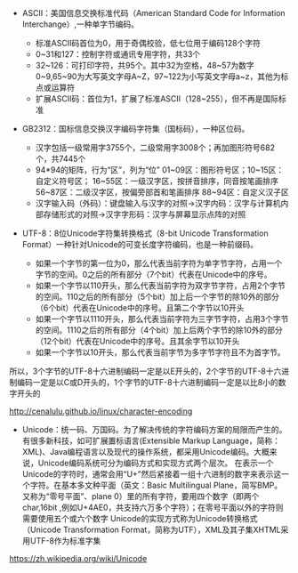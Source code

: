 - ASCII：美国信息交换标准代码（American Standard Code for Information Interchange）,一种单字节编码。
  - 标准ASCII码首位为0，用于奇偶校验，低七位用于编码128个字符
  - 0~31和127：控制字符或通讯专用字符，共33个
  - 32~126：可打印字符，共95个。其中32为空格，48~57为数字0~9,65~90为大写英文字母A~Z，97~122为小写英文字母a~z，其他为标点或运算符
  - 扩展ASCII码：首位为1，扩展了标准ASCII（128~255），但不再是国际标准

- GB2312：国标信息交换汉字编码字符集（国标码），一种区位码。
  - 汉字包括一级常用字3755个，二级常用字3008个；再加图形符号682个，共7445个
  - 94*94的矩阵，行为“区”，列为“位”
01~09区：图形符号区；10~15区：自定义符号区；
16~55区：一级汉字区，按拼音排序，同音按笔画排序
56~87区：二级汉字区，按偏旁部首和笔画排序
88~94区：自定义汉子区
  - 汉字输入码（外码）：键盘输入与汉字的对照→汉字内码：汉字与计算机内部存储形式的对照→汉字字形码：汉字与屏幕显示点阵的对照

- UTF-8：8位Unicode字符集转换格式（8-bit Unicode Transformation Format）一种针对Unicode的可变长度字符编码，也是一种前缀码。
  - 如果一个字节的第一位为0，那么代表当前字符为单字节字符，占用一个字节的空间。0之后的所有部分（7个bit）代表在Unicode中的序号。
  - 如果一个字节以110开头，那么代表当前字符为双字节字符，占用2个字节的空间。110之后的所有部分（5个bit）加上后一个字节的除10外的部分（6个bit）代表在Unicode中的序号。且第二个字节以10开头
  - 如果一个字节以1110开头，那么代表当前字符为三字节字符，占用3个字节的空间。1110之后的所有部分（4个bit）加上后两个字节的除10外的部分（12个bit）代表在Unicode中的序号。且其余字节以10开头
  - 如果一个字节以10开头，那么代表当前字节为多字节字符且不为首字节。

所以，3个字节的UTF-8十六进制编码一定是以E开头的，2个字节的UTF-8十六进制编码一定是以C或D开头的，1个字节的UTF-8十六进制编码一定是以比8小的数字开头的

http://cenalulu.github.io/linux/character-encoding

- Unicode：统一码、万国码。为了解决传统的字符编码方案的局限而产生的。有很多新科技，如可扩展置标语言(Extensible Markup Language，简称：XML)、Java编程语言以及现代的操作系统，都采用Unicode编码。大概来说，Unicode编码系统可分为编码方式和实现方式两个层次。
在表示一个Unicode的字符时，通常会用“U+”然后紧接着一组十六进制的数字来表示这一个字符。在基本多文种平面（英文：Basic Multilingual Plane，简写BMP。又称为“零号平面”、plane 0）里的所有字符，要用四个数字（即两个char,16bit ,例如U+4AE0，共支持六万多个字符）；在零号平面以外的字符则需要使用五个或六个数字
Unicode的实现方式称为Unicode转换格式（Unicode Transformation Format，简称为UTF），XML及其子集XHTML采用UTF-8作为标准字集

https://zh.wikipedia.org/wiki/Unicode
